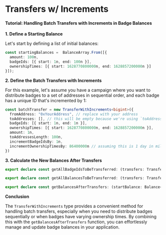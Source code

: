 # Transfers w/ Increments

#### Tutorial: Handling Batch Transfers with Increments in Badge Balances

**1. Define a Starting Balance**

Let's start by defining a list of initial balances:

```typescript
const startingBalances =  BalanceArray.From([{
  amount: 100n,
  badgeIds: [{ start: 1n, end: 100n }],
  ownershipTimes: [{ start: 1628770800000n, end: 1628857200000n }]
}]);
```

**2. Define the Batch Transfers with Increments**

For this example, let's assume you have a campaign where you want to distribute badges to a set of addresses in sequential order, and each badge has a unique ID that's incremented by 1:

```typescript
const batchTransfer = new TransferWithIncrements<bigint>({
  fromAddress: "0xYourAddress", // replace with your address
  toAddresses: [], // this will be empty because we're using `toAddressesLength`
  badgeIds: [{ start: 1n, end: 1n }],
  ownershipTimes: [{ start: 1628770800000n, end: 1628857200000n }],
  amount: 1n,
  toAddressesLength: 100n,
  incrementBadgeIdsBy: 1n,
  incrementOwnershipTimesBy: 86400000n // assuming this is 1 day in milliseconds in BigInt form
})
```

**3. Calculate the New Balances After Transfers**

```typescript
export declare const getAllBadgeIdsToBeTransferred: (transfers: TransferWithIncrements<bigint>[]) => UintRange<bigint>[];
```

```typescript
export declare const getAllBalancesToBeTransferred: (transfers: TransferWithIncrements<bigint>[]) => Balance<bigint>[];
```

```typescript
export declare const getBalancesAfterTransfers: (startBalance: Balance<bigint>[], transfers: TransferWithIncrements<bigint>[], allowUnderflow?: boolean) => Balance<bigint>[];
```

**Conclusion**

The `TransferWithIncrements` type provides a convenient method for handling batch transfers, especially when you need to distribute badges sequentially or when badges have varying ownership times. By combining this with the `getBalancesAfterTransfers` function, you can effortlessly manage and update badge balances in your application.

